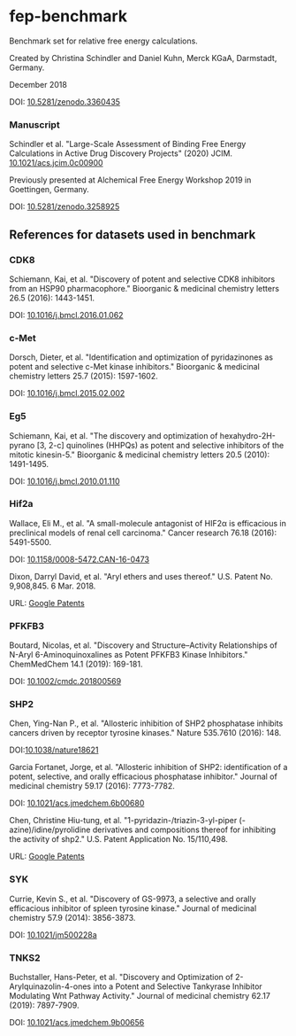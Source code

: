 # fep-benchmark
Benchmark set for relative free energy calculations.

Created by Christina Schindler and Daniel Kuhn, Merck KGaA, Darmstadt, Germany.

December 2018

DOI: [10.5281/zenodo.3360435](https://doi.org/10.5281/zenodo.3360435)

### Manuscript 
Schindler et al. "Large-Scale Assessment of Binding Free Energy Calculations in Active Drug Discovery Projects" (2020) JCIM.
[10.1021/acs.jcim.0c00900](https://pubs.acs.org/doi/full/10.1021/acs.jcim.0c00900)

Previously presented at Alchemical Free Energy Workshop 2019 in Goettingen, Germany.

DOI: [10.5281/zenodo.3258925](https://doi.org/10.5281/zenodo.3258925)

## References for datasets used in benchmark

### CDK8
Schiemann, Kai, et al. 
"Discovery of potent and selective CDK8 inhibitors from an HSP90 pharmacophore." 
Bioorganic & medicinal chemistry letters 26.5 (2016): 1443-1451.

DOI: [10.1016/j.bmcl.2016.01.062](https://doi.org/10.1016/j.bmcl.2016.01.062)

### c-Met
Dorsch, Dieter, et al. 
"Identification and optimization of pyridazinones
 as potent and selective c-Met kinase inhibitors." 
Bioorganic & medicinal chemistry letters 25.7 (2015): 1597-1602.

DOI: [10.1016/j.bmcl.2015.02.002](https://doi.org/10.1016/j.bmcl.2015.02.002)

### Eg5
Schiemann, Kai, et al. 
"The discovery and optimization of hexahydro-2H-pyrano
 [3, 2-c] quinolines (HHPQs) as potent and selective inhibitors
 of the mitotic kinesin-5." 
 Bioorganic & medicinal chemistry letters 20.5 (2010): 1491-1495.
 
 DOI: [10.1016/j.bmcl.2010.01.110](https://doi.org/10.1016/j.bmcl.2010.01.110)
 
 ### Hif2a
Wallace, Eli M., et al. 
"A small-molecule antagonist of HIF2α is efficacious
in preclinical models of renal cell carcinoma." 
Cancer research 76.18 (2016): 5491-5500.

DOI: [10.1158/0008-5472.CAN-16-0473](https://doi.org/10.1158/0008-5472.CAN-16-0473)

Dixon, Darryl David, et al. 
"Aryl ethers and uses thereof." U.S. Patent No. 9,908,845. 6 Mar. 2018.

URL: [Google Patents](https://patents.google.com/patent/US9908845B2)

### PFKFB3
Boutard, Nicolas, et al. 
"Discovery and Structure–Activity Relationships of N-Aryl 
6-Aminoquinoxalines as Potent PFKFB3 Kinase Inhibitors."
ChemMedChem 14.1 (2019): 169-181.
 
 DOI: [10.1002/cmdc.201800569]( https://doi.org/10.1002/cmdc.201800569)
 
### SHP2
Chen, Ying-Nan P., et al. 
"Allosteric inhibition of SHP2 phosphatase inhibits cancers
 driven by receptor tyrosine kinases." Nature 535.7610 (2016): 148.
 
 DOI:[10.1038/nature18621](https://doi.org/10.1038/nature18621)
 
Garcia Fortanet, Jorge, et al. 
"Allosteric inhibition of SHP2: identification of a potent, selective,
and orally efficacious phosphatase inhibitor."
Journal of medicinal chemistry 59.17 (2016): 7773-7782.

DOI: [10.1021/acs.jmedchem.6b00680](https://doi.org/10.1021/acs.jmedchem.6b00680)

Chen, Christine Hiu-tung, et al. 
"1-pyridazin-/triazin-3-yl-piper (-azine)/idine/pyrolidine derivatives
and compositions thereof for inhibiting the activity of shp2." 
U.S. Patent Application No. 15/110,498.

URL: [Google Patents](https://patents.google.com/patent/US10093646B2)

### SYK
Currie, Kevin S., et al.
"Discovery of GS-9973, a selective and orally efficacious inhibitor
of spleen tyrosine kinase." 
Journal of medicinal chemistry 57.9 (2014): 3856-3873.

DOI: [10.1021/jm500228a](https://doi.org/10.1021/jm500228a)

### TNKS2
Buchstaller, Hans-Peter, et al. 
"Discovery and Optimization of 2-Arylquinazolin-4-ones into a
Potent and Selective Tankyrase Inhibitor Modulating Wnt Pathway Activity." 
Journal of medicinal chemistry 62.17 (2019): 7897-7909.

DOI: [10.1021/acs.jmedchem.9b00656](https://doi.org/10.1021/acs.jmedchem.9b00656)
